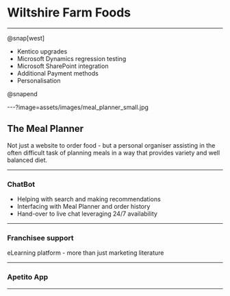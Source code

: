 # Wiltshire Farm Foods

---
@snap[west]

* Kentico upgrades
* Microsoft Dynamics regression testing
* Microsoft SharePoint integration
* Additional Payment methods
* Personalisation

@snapend

---?image=assets/images/meal_planner_small.jpg

## The Meal Planner

Not just a website to order food - but a personal organiser assisting in the often difficult task of planning meals in a way that provides variety and well balanced diet.

---

### ChatBot

* Helping with search and making recommendations
* Interfacing with Meal Planner and order history
* Hand-over to live chat leveraging 24/7 availability

---

### Franchisee support

eLearning platform - more than just marketing literature

---

### Apetito App

---